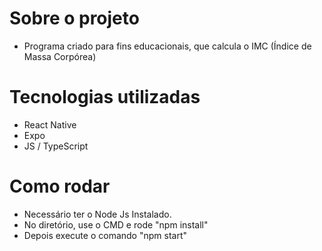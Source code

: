 # Sobre o projeto
- Programa criado para fins educacionais, que calcula o IMC (Índice de Massa Corpórea)

# Tecnologias utilizadas
- React Native
- Expo
- JS / TypeScript

# Como rodar
- Necessário ter o Node Js Instalado.
- No diretório, use o CMD e rode "npm install"
- Depois execute o comando "npm start"
